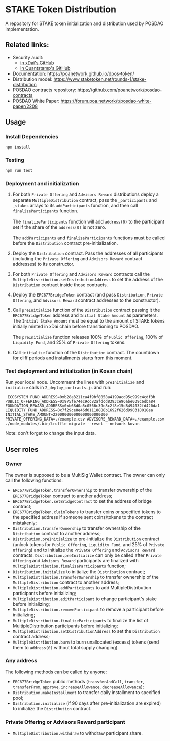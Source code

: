 # STAKE Token Distribution
A repository for STAKE token initialization and distribution used by POSDAO implementation.

## Related links:
- Security audit: 
  - [in xDai's GitHub](https://github.com/xdaichain/stake-token/blob/master/audit/Quantstamp/DPOS%20token-Audit%20Final%20Report.pdf)
  - [in Quantstamp's GitHub](https://github.com/quantstamp/DPOS-token-review)
- Documentation: https://poanetwork.github.io/dpos-token/
- Distribution model: https://www.staketoken.net/rounds-1/stake-distribution
- POSDAO contracts repository: https://github.com/poanetwork/posdao-contracts
- POSDAO White Paper: https://forum.poa.network/t/posdao-white-paper/2208

## Usage
### Install Dependencies
```
npm install
```
### Testing
```
npm run test
```

### Deployment and initialization

1. For both `Private Offering` and `Advisors Reward` distributions deploy a separate `MultipleDistribution` contract, pass the `_participants` and `_stakes` arrays to its `addParticipants` function, and then call `finalizeParticipants` function. \
\
The `finalizeParticipants` function will add `address(0)` to the participant set if the share of the `address(0)` is not zero.\
\
The `addParticipants` and `finalizeParticipants` functions must be called before the `Distribution` contract pre-initialization.

2. Deploy the `Distribution` contract. Pass the addresses of all participants (including the `Private Offering` and `Advisors Reward` contract addresses) to its constructor.

3. For both `Private Offering` and `Advisors Reward` contracts call the `MultipleDistribution.setDistributionAddress` to set the address of the `Distribution` contract inside those contracts.

4. Deploy the `ERC677BridgeToken` contract (and pass `Distribution`, `Private Offering`, and `Advisors Reward` contract addresses to the constructor).

5. Call `preInitialize` function of the `Distribution` contract passing it the `ERC677BridgeToken` address and `Initial Stake Amount` as parameters. The `Initial Stake Amount` must be equal to the amount of STAKE tokens initially minted in xDai chain before transitioning to POSDAO. \
\
The `preInitialize` function releases 100% of `Public Offering`, 100% of `Liquidity Fund`, and 25% of `Private Offering` tokens.

6. Call `initialize` function of the `Distribution` contract. The countdown for cliff periods and installments starts from this moment.

### Test deployment and initialization (in Kovan chain)
Run your local node.
Uncomment the lines with `preInitialize` and `initialize` calls in `2_deploy_contracts.js` and run:
```
 ECOSYSTEM_FUND_ADDRESS=0xb28a3211ca4f9bf8058a4199acd95c999c4cdf3b PUBLIC_OFFERING_ADDRESS=0x975fe74ec9cc82afdcd8393ce96abe039c6dba84 FOUNDATION_REWARD_ADDRESS=0xb68d0a5c0566c39e8c2f8e15d8494032fd420da1 LIQUIDITY_FUND_ADDRESS=0x7f29ce8e46d01118888b1692f626d990318018ea INITIAL_STAKE_AMOUNT=220000000000000000000000 PRIVATE_OFFERING_DATA=./example.csv ADVISORS_REWARD_DATA=./example.csv ./node_modules/.bin/truffle migrate --reset --network kovan
```
Note: don't forget to change the input data.

## User roles

### Owner

The owner is supposed to be a MultiSig Wallet contract. The owner can only call the following functions:

- `ERC677BridgeToken.transferOwnership` to transfer ownership of the `ERC677BridgeToken` contract to another address;
- `ERC677BridgeToken.setBridgeContract` to set the address of bridge contract;
- `ERC677BridgeToken.claimTokens` to transfer coins or specified tokens to the specified address if someone sent coins/tokens to the contract mistakenly;
- `Distribution.transferOwnership` to transfer ownership of the `Distribution` contract to another address;
- `Distribution.preInitialize` to pre-initialize the `Distribution` contract (unlock tokens for `Public Offering`, `Liquidity Fund`, and 25% of `Private Offering`) and to initialize the `Private Offering` and `Advisors Reward` contracts. `Distribution.preInitialize` can only be called after `Private Offering` and `Advisors Reward` participants are finalized with `MultipleDistribution.finalizeParticipants` function;
- `Distribution.initialize` to initialize the `Distribution` contract;
- `MultipleDistribution.transferOwnership` to transfer ownership of the `MultipleDistribution` contract to another address;
- `MultipleDistribution.addParticipants` to add MultipleDistribution participants before initializing;
- `MultipleDistribution.editParticipant` to change participant's stake before initializing;
- `MultipleDistribution.removeParticipant` to remove a participant before initializing;
- `MultipleDistribution.finalizeParticipants` to finalize the list of MultipleDistribution participants before initializing;
- `MultipleDistribution.setDistributionAddress` to set the `Distribution` contract address;
- `MultipleDistribution.burn` to burn unallocated (excess) tokens (send them to `address(0)` without total supply changing).

### Any address

The following methods can be called by anyone:

- `ERC677BridgeToken` public methods (`transferAndCall`, `transfer`, `transferFrom`, `approve`, `increaseAllowance`, `decreaseAllowance`);
- `Distribution.makeInstallment` to transfer daily installment to specified pool;
- `Distribution.initialize` (if 90 days after pre-initialization are expired) to initialize the `Distribution` contract.

### Private Offering or Advisors Reward participant

- `MultipleDistribution.withdraw` to withdraw participant share.
